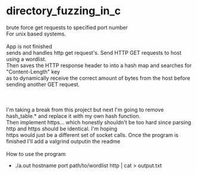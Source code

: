 # directory_fuzzing_in_c
brute force get requests to specified port number<br>For unix based systems.
<br>
<br>
App is not finished
<br>
sends and handles http get request's.  Send HTTP GET requests to host using a wordlist. <br>
Then saves the HTTP response header to into a hash map and searches for "Content-Length" key <br>
as to dynamically receive the correct amount of bytes from the host before sending another GET request.  <br>
<br>
<br>
<br>I'm taking a break from this project but next I'm going to remove hash_table.* and replace it with my own hash function.
<br>Then implement https... which honestly shouldn't be too hard since parsing http and https should be identical.  I'm hoping
<br>https would just be a different set of socket calls.  Once the program is finished I'll add a valgrind outputin the readme
<br>
<br>
How to use the program
 - ./a.out hostname port path/to/wordlist http | cat > output.txt<br><br>
